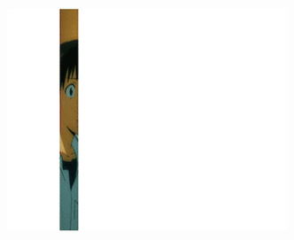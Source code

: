 
<img alt="c++" height="400" src="https://github.com/UP210630/UP210630_CPP/blob/main/Imagenes/PositiveWhisperedAmethystgemclam-max-1mb.gif"/>
